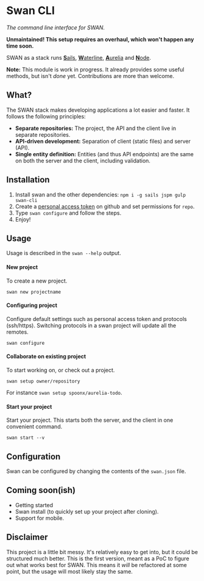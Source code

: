 # Swan CLI
*The command line interface for SWAN.*

**Unmaintained! This setup requires an overhaul, which won't happen any time soon.**

SWAN as a stack runs [**S**ails](http://sailsjs.org/), [**W**aterline](https://github.com/balderdashy/waterline), [**A**urelia](http://aurelia.io) and [**N**ode](https://nodejs.org).

**Note:** This module is work in progress.
It already provides some useful methods, but isn't _done_ yet.
Contributions are more than welcome.

## What?
The SWAN stack makes developing applications a lot easier and faster. It follows the following principles:

- **Separate repositories:** The project, the API and the client live in separate repositories.
- **API-driven development:** Separation of client (static files) and server (API).
- **Single entity definition:** Entities (and thus API endpoints) are the same on both the server and the client, including validation.

## Installation

1. Install swan and the other dependencies: `npm i -g sails jspm gulp swan-cli`
2. Create a [personal access token](https://github.com/settings/tokens) on github and set permissions for `repo`.
3. Type `swan configure` and follow the steps.
4. Enjoy!

## Usage
Usage is described in the `swan --help` output.

#### New project
To create a new project.

```
swan new projectname
```

#### Configuring project
Configure default settings such as personal access token and protocols (ssh/https). Switching protocols in a swan project will update all the remotes.

```
swan configure
```

#### Collaborate on existing project
To start working on, or check out a project.

```
swan setup owner/repository
```

For instance `swan setup spoonx/aurelia-todo`.

#### Start your project
Start your project. This starts both the server, and the client in one convenient command.

```
swan start --v
```

## Configuration
Swan can be configured by changing the contents of the `swan.json` file.

## Coming soon(ish)
* Getting started
* Swan install (to quickly set up your project after cloning).
* Support for mobile.

## Disclaimer
This project is a little bit messy. It's relatively easy to get into, but it could be structured much better.
This is the first version, meant as a PoC to figure out what works best for SWAN.
This means it _will_ be refactored at some point, but the usage will most likely stay the same.
